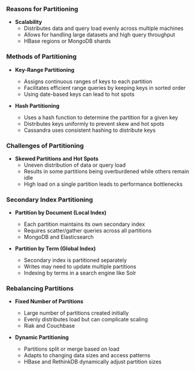 ### Reasons for Partitioning

- **Scalability**
  - Distributes data and query load evenly across multiple machines
  - Allows for handling large datasets and high query throughput
  - HBase regions or MongoDB shards

### Methods of Partitioning

- **Key-Range Partitioning**
  - Assigns continuous ranges of keys to each partition
  - Facilitates efficient range queries by keeping keys in sorted order
  - Using date-based keys can lead to hot spots

- **Hash Partitioning**
  - Uses a hash function to determine the partition for a given key
  - Distributes keys uniformly to prevent skew and hot spots
  - Cassandra uses consistent hashing to distribute keys

### Challenges of Partitioning

- **Skewed Partitions and Hot Spots**
  - Uneven distribution of data or query load
  - Results in some partitions being overburdened while others remain idle
  - High load on a single partition leads to performance bottlenecks

### Secondary Index Partitioning

- **Partition by Document (Local Index)**
  - Each partition maintains its own secondary index
  - Requires scatter/gather queries across all partitions
  - MongoDB and Elasticsearch

- **Partition by Term (Global Index)**
  - Secondary index is partitioned separately
  - Writes may need to update multiple partitions
  - Indexing by terms in a search engine like Solr

### Rebalancing Partitions

- **Fixed Number of Partitions**
  - Large number of partitions created initially
  - Evenly distributes load but can complicate scaling
  - Riak and Couchbase

- **Dynamic Partitioning**
  - Partitions split or merge based on load
  - Adapts to changing data sizes and access patterns
  - HBase and RethinkDB dynamically adjust partition sizes
